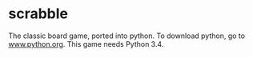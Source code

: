 # scrabble
The classic board game, ported into python.
To download python, go to www.python.org. This game needs Python 3.4.
